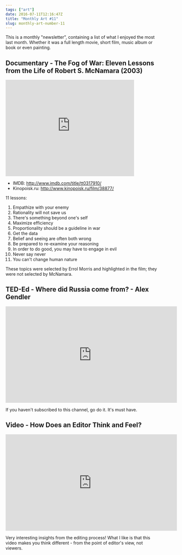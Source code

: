 ```yaml
---
tags: ["art"]
date: 2016-07-11T12:16:47Z
title: "Monthly Art #11"
slug: monthly-art-number-11
---
```


This is a monthly "newsletter", containing a list of what I enjoyed the most
last month. Whether it was a full length movie, short film, music album or
book or even painting.

<!--more-->

## Documentary - The Fog of War: Eleven Lessons from the Life of Robert S. McNamara (2003)

<iframe width="420" height="315" src="https://www.youtube.com/embed/VgA98V1Ubk8" frameborder="0" allowfullscreen></iframe>

- IMDB: http://www.imdb.com/title/tt0317910/
- Kinopoisk.ru: http://www.kinopoisk.ru/film/38877/

11 lessons:

1. Empathize with your enemy
2. Rationality will not save us
3. There's something beyond one's self
4. Maximize efficiency
5. Proportionality should be a guideline in war
6. Get the data
7. Belief and seeing are often both wrong
8. Be prepared to re-examine your reasoning
9. In order to do good, you may have to engage in evil
10. Never say never
11. You can't change human nature

These topics were selected by Errol Morris and highlighted in the film; they were not selected by McNamara.

## TED-Ed - Where did Russia come from? - Alex Gendler

<iframe width="560" height="315" src="https://www.youtube.com/embed/lfe1wEQzSzM" frameborder="0" allowfullscreen></iframe>

If you haven't subscribed to this channel, go do it. It's must have.

## Video - How Does an Editor Think and Feel?

<iframe src="https://player.vimeo.com/video/166319350?color=f0a400&badge=0" width="560" height="315" frameborder="0" webkitallowfullscreen mozallowfullscreen allowfullscreen></iframe>

Very interesting insights from the editing process! What I like is that this video makes you think different - from the point of editor's view, not viewers.
